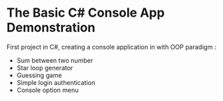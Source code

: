 # The Basic C# Console App Demonstration

First project in C#, creating a console application in with OOP paradigm :

- Sum between two number
- Star loop generator
- Guessing game
- Simple login authentication
- Console option menu
